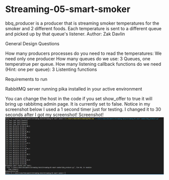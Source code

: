 # Streaming-05-smart-smoker
bbq_producer is a producer that is streaming
smoker temperatures for the smoker and 2 different foods.
Each temperature is sent to a different queue and picked 
up by that queue's listener.
Author: Zak Davlin

General Design Questions

How many producers processes do you need to read the temperatures: We need only one producer 
How many queues do we use: 3 Queues, one temperatrue per queue.
How many listening callback functions do we need (Hint: one per queue): 3 Listenting functions

Requirements to run

RabbitMQ server running
pika installed in your active environment

You can change the host in the code
if you set show_offer to true it will bring up rabbitmq admin page. It is currently set to false.
Notice in my screenshot below I used a 1 second timer just for testing. I changed it to 30 seconds after I got my screenshot!
Screenshot!
![Davlin working messages!](Screenshot.JPG)